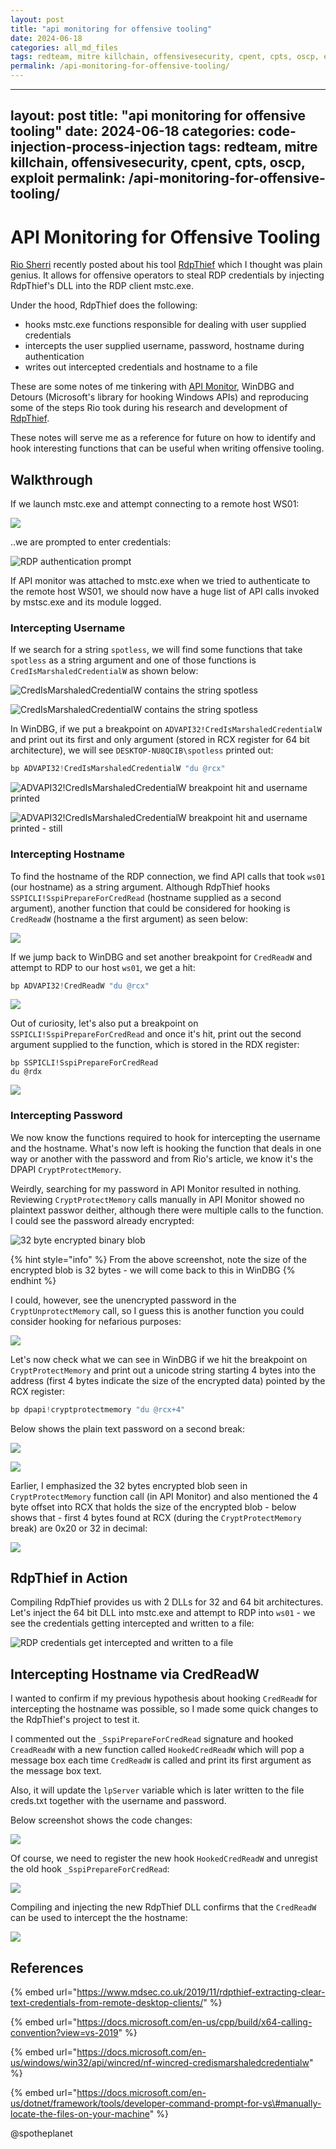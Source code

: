 ```yaml
---
layout: post
title: "api monitoring for offensive tooling"
date: 2024-06-18
categories: all_md_files
tags: redteam, mitre killchain, offensivesecurity, cpent, cpts, oscp, exploit
permalink: /api-monitoring-for-offensive-tooling/
---
```


---
layout: post
title: "api monitoring for offensive tooling"
date: 2024-06-18
categories: code-injection-process-injection
tags: redteam, mitre killchain, offensivesecurity, cpent, cpts, oscp, exploit
permalink: /api-monitoring-for-offensive-tooling/
---

# API Monitoring for Offensive Tooling

[Rio Sherri](https://twitter.com/0x09al) recently posted about his tool [RdpThief](https://www.mdsec.co.uk/2019/11/rdpthief-extracting-clear-text-credentials-from-remote-desktop-clients/) which I thought was plain genius. It allows for offensive operators to steal RDP credentials by injecting RdpThief's DLL into the RDP client mstc.exe.

Under the hood, RdpThief does the following:

* hooks mstc.exe functions responsible for dealing with user supplied credentials
* intercepts the user supplied username, password, hostname during authentication
* writes out intercepted credentials and hostname to a file

These are some notes of me tinkering with [API Monitor](http://www.rohitab.com/apimonitor), WinDBG and Detours \(Microsoft's library for hooking Windows APIs\) and reproducing some of the steps Rio took during his research and development of [RdpThief](https://github.com/0x09AL/RdpThief). 

These notes will serve me as a reference for future on how to identify and hook interesting functions that can be useful when writing offensive tooling.

## Walkthrough

If we launch mstc.exe and attempt connecting to a remote host WS01:

![](../../.gitbook/assets/image%20%28227%29.png)

..we are prompted to enter credentials:

![RDP authentication prompt](../../.gitbook/assets/image%20%2834%29.png)

If API monitor was attached to mstc.exe when we tried to authenticate to the remote host WS01, we should now have a huge list of API calls invoked by mstsc.exe and its module logged.

### Intercepting Username

If we search for a string `spotless`, we will find some functions that take `spotless` as a string argument and one of those functions is `CredIsMarshaledCredentialW` as shown below: 

![CredIsMarshaledCredentialW contains the string spotless](../../.gitbook/assets/find-computername.gif)

![CredIsMarshaledCredentialW contains the string spotless](../../.gitbook/assets/image%20%28113%29.png)

In WinDBG, if we put a breakpoint on `ADVAPI32!CredIsMarshaledCredentialW` and print out its first and only argument \(stored in RCX register for 64 bit architecture\), we will see `DESKTOP-NU8QCIB\spotless` printed out:

```c
bp ADVAPI32!CredIsMarshaledCredentialW "du @rcx"
```

![ADVAPI32!CredIsMarshaledCredentialW breakpoint hit and username printed](../../.gitbook/assets/find-computername-windbg.gif)

![ADVAPI32!CredIsMarshaledCredentialW breakpoint hit and username printed - still](../../.gitbook/assets/image%20%28168%29.png)

### Intercepting Hostname

To find the hostname of the RDP connection, we find API calls that took `ws01` \(our hostname\) as a string argument. Although RdpThief hooks `SSPICLI!SspiPrepareForCredRead` \(hostname supplied as a second argument\), another function that could be considered for hooking is `CredReadW` \(hostname a the first argument\) as seen below:

![](../../.gitbook/assets/image%20%28224%29.png)

If we jump back to WinDBG and set another breakpoint for `CredReadW` and attempt to RDP to our host `ws01`, we get a hit:

```cpp
bp ADVAPI32!CredReadW "du @rcx"
```

![](../../.gitbook/assets/image%20%2873%29.png)

Out of curiosity, let's also put a breakpoint on `SSPICLI!SspiPrepareForCredRead` and once it's hit, print out the second argument supplied to the function, which is stored in the RDX register:

```text
bp SSPICLI!SspiPrepareForCredRead
du @rdx
```

![](../../.gitbook/assets/image%20%2894%29.png)

### Intercepting Password

We now know the functions required to hook for intercepting the username and the hostname. What's now left is hooking the function that deals in one way or another with the password and from Rio's article, we know it's the DPAPI `CryptProtectMemory`. 

Weirdly, searching for my password in API Monitor resulted in nothing. Reviewing `CryptProtectMemory` calls manually in API Monitor showed no plaintext passwor deither, although there were multiple calls to the function. I could see the password already encrypted:

![32 byte encrypted binary blob](../../.gitbook/assets/image%20%28150%29.png)

{% hint style="info" %}
From the above screenshot, note the size of the encrypted blob is 32 bytes - we will come back to this in WinDBG
{% endhint %}

I could, however, see the unencrypted password in the `CryptUnprotectMemory` call, so I guess this is another function you could consider hooking for nefarious purposes:

![](../../.gitbook/assets/image%20%28185%29.png)

Let's now check what we can see in WinDBG if we hit the breakpoint on `CryptProtectMemory` and print out a unicode string starting 4 bytes into the address \(first 4 bytes indicate the size of the encrypted data\) pointed by the RCX register:

```cpp
bp dpapi!cryptprotectmemory "du @rcx+4"
```

Below shows the plain text password on a second break:

![](../../.gitbook/assets/capture-password.gif)

![](../../.gitbook/assets/image%20%2887%29.png)

Earlier, I emphasized the 32 bytes encrypted blob seen in `CryptProtectMemory` function call \(in API Monitor\) and also mentioned the 4 byte offset into RCX that holds the size of the encrypted blob - below shows that - first 4 bytes found at RCX \(during the `CryptProtectMemory` break\) are 0x20 or 32 in decimal:

![](../../.gitbook/assets/image%20%285%29.png)

## RdpThief in Action

Compiling RdpThief provides us with 2 DLLs for 32 and 64 bit architectures. Let's inject the 64 bit DLL into mstc.exe and attempt to RDP into `ws01` - we see the credentials getting intercepted and written to a file: 

![RDP credentials get intercepted and written to a file](../../.gitbook/assets/inject-rdp-thief.gif)

## Intercepting Hostname via CredReadW

I wanted to confirm if my previous hypothesis about hooking `CredReadW` for intercepting the hostname was possible, so I made some quick changes to the RdpThief's project to test it. 

I commented out the `_SspiPrepareForCredRead` signature and hooked `CreadReadW` with a new function called `HookedCredReadW` which will pop a message box each time `CredReadW` is called and print its first argument as the message box text. 

Also, it will update the `lpServer` variable which is later written to the file creds.txt together with the username and password.

Below screenshot shows the code changes:

![](../../.gitbook/assets/image%20%28156%29.png)

Of course, we need to register the new hook `HookedCredReadW` and unregist the old hook `_SspiPrepareForCredRead`:

![](../../.gitbook/assets/image%20%28234%29.png)

Compiling and injecting the new RdpThief DLL confirms that the `CredReadW` can be used to intercept the the hostname:

![](../../.gitbook/assets/inject-rdp-thief-credreadw.gif)

## References

{% embed url="https://www.mdsec.co.uk/2019/11/rdpthief-extracting-clear-text-credentials-from-remote-desktop-clients/" %}

{% embed url="https://docs.microsoft.com/en-us/cpp/build/x64-calling-convention?view=vs-2019" %}

{% embed url="https://docs.microsoft.com/en-us/windows/win32/api/wincred/nf-wincred-credismarshaledcredentialw" %}

{% embed url="https://docs.microsoft.com/en-us/dotnet/framework/tools/developer-command-prompt-for-vs\#manually-locate-the-files-on-your-machine" %}

@spotheplanet
